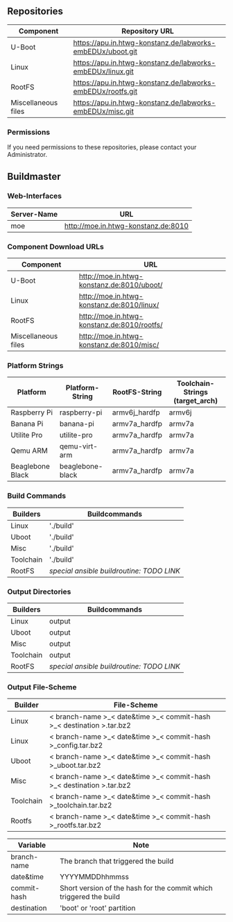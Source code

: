 
## Repositories
Component | Repository URL
--- | ---
U-Boot | https://apu.in.htwg-konstanz.de/labworks-embEDUx/uboot.git
Linux | https://apu.in.htwg-konstanz.de/labworks-embEDUx/linux.git
RootFS | https://apu.in.htwg-konstanz.de/labworks-embEDUx/rootfs.git
Miscellaneous files | https://apu.in.htwg-konstanz.de/labworks-embEDUx/misc.git

### Permissions
If you need permissions to these repositories, please contact your
Administrator.

## Buildmaster

### Web-Interfaces
Server-Name | URL
--- | ---
moe | http://moe.in.htwg-konstanz.de:8010

### Component Download URLs
Component | URL
--- | ---
U-Boot | http://moe.in.htwg-konstanz.de:8010/uboot/
Linux | http://moe.in.htwg-konstanz.de:8010/linux/
RootFS | http://moe.in.htwg-konstanz.de:8010/rootfs/
Miscellaneous files | http://moe.in.htwg-konstanz.de:8010/misc/

### Platform Strings
Platform | Platform-String | RootFS-String | Toolchain-Strings (target\_arch)
--- | --- | --- | ---
Raspberry Pi | raspberry-pi | armv6j\_hardfp | armv6j
Banana Pi | banana-pi | armv7a\_hardfp | armv7a
Utilite Pro | utilite-pro | armv7a\_hardfp | armv7a
Qemu ARM | qemu-virt-arm | armv7a\_hardfp | armv7a
Beaglebone Black | beaglebone-black | armv7a\_hardfp | armv7a

### Build Commands
Builders | Buildcommands
--- | --- 
Linux | './build'
Uboot | './build'
Misc | './build'
Toolchain | './build'
RootFS | *special ansible buildroutine: TODO LINK*

### Output Directories
Builders | Buildcommands
--- | --- 
Linux | output
Uboot | output 
Misc | output
Toolchain | output
RootFS | *special ansible buildroutine: TODO LINK*

### Output File-Scheme
Builder | File-Scheme
--- | --- 
Linux | < branch-name \>\_< date&time \>\_< commit-hash \>\_< destination \>.tar.bz2
Linux | < branch-name \>\_< date&time \>\_< commit-hash \>\_config.tar.bz2
Uboot | < branch-name \>\_< date&time \>\_< commit-hash \>\_uboot.tar.bz2
Misc | < branch-name \>\_< date&time \>\_< commit-hash \>\_< destination \>.tar.bz2
Toolchain | < branch-name \>\_< date&time \>\_< commit-hash \>\_toolchain.tar.bz2
Rootfs | < branch-name \>\_< date&time \>\_< commit-hash \>\_rootfs.tar.bz2

Variable | Note
--- | ---
branch-name | The branch that triggered the build
date&time | YYYYMMDDhhmmss
commit-hash | Short version of the hash for the commit which triggered the build
destination | 'boot' or 'root' partition

